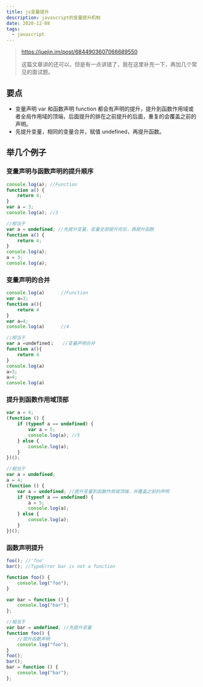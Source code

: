 ```yaml
---
title: js变量提升
description: javascript的变量提升机制
date: 2020-12-08
tags:
  - javascript
---
```


> https://juejin.im/post/6844903607066689550
>
> 这篇文章讲的还可以，但是有一点讲错了，我在这里补充一下，再加几个常见的面试题。

## 要点

- 变量声明 var 和函数声明 function 都会有声明的提升，提升到函数作用域或者全局作用域的顶端，后面提升的排在之前提升的后面，重复的会覆盖之前的声明。
- 先提升变量，相同的变量合并，赋值 undefined，再提升函数。

## 举几个例子

### 变量声明与函数声明的提升顺序

```javascript
console.log(a); //Function
function a() {
	return 4;
}
var a = 3;
console.log(a); //3

//相当于
var a = undefined; //先提升变量，变量全部提升完后，再提升函数
function a() {
	return 4;
}
console.log(a);
a = 3;
console.log(a);
```

### 变量声明的合并

```javascript
console.log(a)      //Function
var a=3;
function a(){
    return 4
}
var a=4;
console.log(a)      //4

//相当于
var a =undefined；   //变量声明合并
function a(){
    return 4
}
console.log(a)
a=3;
a=4;
console.log(a)
```

### 提升到函数作用域顶部

```javascript
var a = 4;
(function () {
	if (typeof a == undefined) {
		var a = 5;
		console.log(a); //5
	} else {
		console.log(a);
	}
})();

//相当于
var a = undefined;
a = 4;
(function () {
	var a = undefined; //提升变量到函数作用域顶端，并覆盖之前的声明
	if (typeof a == undefined) {
		a = 5;
		console.log(a);
	} else {
		console.log(a);
	}
})();
```

### 函数声明提升

```javascript
foo(); //'foo'
bar(); //TypeError bar is not a function

function foo() {
	console.log("foo");
}

var bar = function () {
	console.log("bar");
};

//相当于
var bar = undefined; //先提升变量
function foo() {
	//提升函数声明
	console.log("foo");
}
foo();
bar();
bar = function () {
	console.log("bar");
};
```
